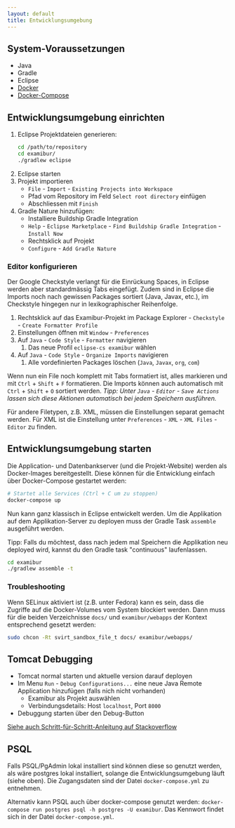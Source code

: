 ```yaml
---
layout: default
title: Entwicklungsumgebung
---
```


## System-Voraussetzungen

* Java
* Gradle
* Eclipse
* [Docker](https://docs.docker.com/)
* [Docker-Compose](https://docs.docker.com/compose/)

## Entwicklungsumgebung einrichten

1. Eclipse Projektdateien generieren:
    ```bash
    cd /path/to/repository
    cd examibur/
    ./gradlew eclipse
    ```
2. Eclipse starten
3. Projekt importieren
    * `File` - `Import` - `Existing Projects into Workspace`
    * Pfad vom Repository im Feld `Select root directory` einfügen
    * Abschliessen mit `Finish`
4. Gradle Nature hinzufügen:
    * Installiere Buildship Gradle Integration
    * `Help` - `Eclipse Marketplace` - `Find Buildship Gradle Integration` - `Install Now`
    * Rechtsklick auf Projekt
    * `Configure` - `Add Gradle Nature`

### Editor konfigurieren
Der Google Checkstyle verlangt für die Einrückung Spaces, in Eclipse werden aber standardmässig Tabs eingefügt. Zudem sind in Eclipse die Imports noch nach gewissen Packages sortiert (Java, Javax, etc.), im Checkstyle hingegen nur in lexikographischer Reihenfolge.

1. Rechtsklick auf das Examibur-Projekt im Package Explorer - `Checkstyle` - `Create Formatter Profile`
2. Einstellungen öffnen mit `Window` - `Preferences`
3. Auf `Java` - `Code Style` - `Formatter` navigieren
	1. Das neue Profil `eclipse-cs examibur` wählen
4. Auf `Java` - `Code Style` - `Organize Imports` navigieren
	1. Alle vordefinierten Packages löschen (`Java`, `Javax`, `org`, `com`)

Wenn nun ein File noch komplett mit Tabs formatiert ist, alles markieren und mit `Ctrl` + `Shift` + `F` formatieren. Die Imports können auch automatisch mit `Ctrl` + `Shift` + `O` sortiert werden. *Tipp: Unter `Java` - `Editor` - `Save Actions` lassen sich diese Aktionen automatisch bei jedem Speichern ausführen.*

Für andere Filetypen, z.B. XML, müssen die Einstellungen separat gemacht werden. Für XML ist die Einstellung unter `Preferences` - `XML` - `XML Files` - `Editor` zu finden.

## Entwicklungsumgebung starten

Die Application- und Datenbankserver (und die Projekt-Website) werden als Docker-Images bereitgestellt. Diese können für die Entwicklung einfach über Docker-Compose gestartet werden:

```bash
# Startet alle Services (Ctrl + C um zu stoppen)
docker-compose up
```

Nun kann ganz klassisch in Eclipse entwickelt werden. Um die Applikation auf dem Applikation-Server zu deployen muss der Gradle Task `assemble` ausgeführt werden.

Tipp: Falls du möchtest, dass nach jedem mal Speichern die Applikation neu deployed wird, kannst du den Gradle task "continuous" laufenlassen.

```bash
cd examibur
./gradlew assemble -t
```

### Troubleshooting
Wenn SELinux aktiviert ist (z.B. unter Fedora) kann es sein, dass die Zugriffe auf die Docker-Volumes vom System blockiert werden. Dann muss für die beiden Verzeichnisse `docs/` und `examibur/webapps` der Kontext entsprechend gesetzt werden:
```bash
sudo chcon -Rt svirt_sandbox_file_t docs/ examibur/webapps/
```

## Tomcat Debugging

* Tomcat normal starten und aktuelle version darauf deployen
* Im Menu `Run` - `Debug Configurations...` eine neue Java Remote Application hinzufügen (falls nich nicht vorhanden)
    * Examibur als Projekt auswählen
    * Verbindungsdetails: Host `localhost`, Port `8000`
* Debuggung starten über den Debug-Button 

[Siehe auch Schritt-für-Schritt-Anleitung auf Stackoverflow](http://stackoverflow.com/questions/3835612/remote-debugging-tomcat-with-eclipse)
 

## PSQL

Falls PSQL/PgAdmin lokal installiert sind können diese so genutzt werden, als wäre postgres lokal installiert, solange die Entwicklungsumgebung läuft (siehe oben). Die Zugangsdaten sind der Datei `docker-compose.yml` zu entnehmen.

Alternativ kann PSQL auch über docker-compose genutzt werden: `docker-compose run postgres psql -h postgres -U examibur`. Das Kennwort findet sich in der Datei `docker-compose.yml`.
